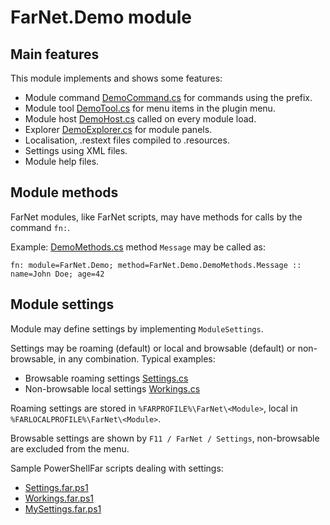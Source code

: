 # FarNet.Demo module

## Main features

This module implements and shows some features:

- Module command [DemoCommand.cs](DemoCommand.cs) for commands using the prefix.
- Module tool [DemoTool.cs](DemoTool.cs) for menu items in the plugin menu.
- Module host [DemoHost.cs](DemoHost.cs) called on every module load.
- Explorer [DemoExplorer.cs](DemoExplorer.cs) for module panels.
- Localisation, .restext files compiled to .resources.
- Settings using XML files.
- Module help files.

## Module methods

FarNet modules, like FarNet scripts, may have methods for calls by the command `fn:`.

Example: [DemoMethods.cs](DemoMethods.cs) method `Message` may be called as:

    fn: module=FarNet.Demo; method=FarNet.Demo.DemoMethods.Message :: name=John Doe; age=42

## Module settings

Module may define settings by implementing `ModuleSettings`.

Settings may be roaming (default) or local and browsable (default) or non-browsable, in any combination.
Typical examples:

- Browsable roaming settings [Settings.cs](Settings.cs)
- Non-browsable local settings [Workings.cs](Workings.cs)

Roaming settings are stored in `%FARPROFILE%\FarNet\<Module>`, local in `%FARLOCALPROFILE%\FarNet\<Module>`.

Browsable settings are shown by `F11 / FarNet / Settings`, non-browsable are excluded from the menu.

Sample PowerShellFar scripts dealing with settings:

- [Settings.far.ps1](Scripts/Settings.far.ps1)
- [Workings.far.ps1](Scripts/Workings.far.ps1)
- [MySettings.far.ps1](Scripts/MySettings.far.ps1)
